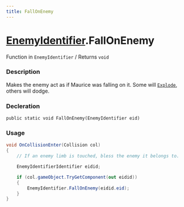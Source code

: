 ```yaml
---
title: FallOnEnemy
---
```


# [EnemyIdentifier](../).FallOnEnemy

Function in `EnemyIdentifier` / Returns `void`

### Description
Makes the enemy act as if Maurice was falling on it. Some will [`Explode`](../Explode), others will dodge.

### Decleration
`public static void FallOnEnemy(EnemyIdentifier eid)`

### Usage 
```cs
void OnCollisionEnter(Collision col) 
{
    // If an enemy limb is touched, bless the enemy it belongs to.

    EnemyIdentifierIdentifier eidid;

    if (col.gameObject.TryGetComponent(out eidid)) 
    {
        EnemyIdentifier.FallOnEnemy(eidid.eid);
    }
}
```